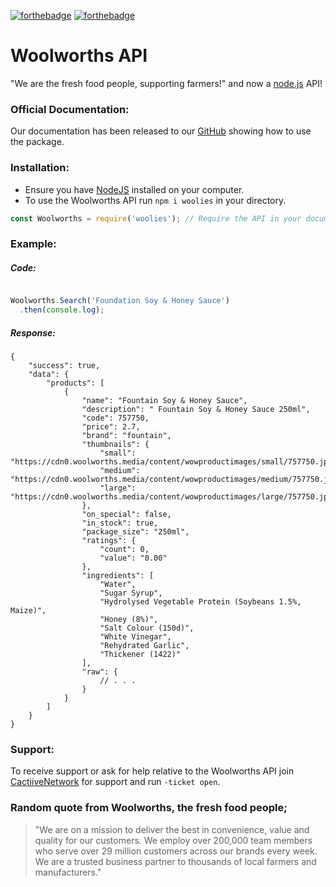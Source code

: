 [![forthebadge](https://forthebadge.com/images/badges/powered-by-coffee.svg)](https://forthebadge.com)
[![forthebadge](https://forthebadge.com/images/badges/does-not-contain-msg.svg)](https://forthebadge.com)

# Woolworths API
"We are the fresh food people, supporting farmers!" and now a [node.js](http://npmjs.com/package/woolies) API!

### Official Documentation:
Our documentation has been released to our [GitHub](https://github.com/tascord/Woolies/blob/main/docs/Commands.md) showing how to use the package.

### Installation:
- Ensure you have [NodeJS](https://nodejs.org/) installed on your computer.
- To use the Woolworths API run `npm i woolies` in your directory.
```js
const Woolworths = require('woolies'); // Require the API in your document
```

### Example:


##### Code:
```js

Woolworths.Search('Foundation Soy & Honey Sauce')
  .then(console.log);

```
##### Response:

```jsonc
{
    "success": true,
    "data": {
        "products": [
            {
                "name": "Fountain Soy & Honey Sauce",
                "description": " Fountain Soy & Honey Sauce 250ml",
                "code": 757750,
                "price": 2.7,
                "brand": "fountain",
                "thumbnails": {
                    "small": "https://cdn0.woolworths.media/content/wowproductimages/small/757750.jpg",
                    "medium": "https://cdn0.woolworths.media/content/wowproductimages/medium/757750.jpg",
                    "large": "https://cdn0.woolworths.media/content/wowproductimages/large/757750.jpg"
                },
                "on_special": false,
                "in_stock": true,
                "package_size": "250ml",
                "ratings": {
                    "count": 0,
                    "value": "0.00"
                },
                "ingredients": [
                    "Water",
                    "Sugar Syrup",
                    "Hydrolysed Vegetable Protein (Soybeans 1.5%, Maize)",
                    "Honey (8%)",
                    "Salt Colour (150d)",
                    "White Vinegar",
                    "Rehydrated Garlic",
                    "Thickener (1422)"
                ],
                "raw": {
                    // . . .
                }
            }
        ]
    }
}
```

### Support:
To receive support or ask for help relative to the Woolworths API join [CactiiveNetwork](https://discord.gg/NeqVuSy) for support and run `-ticket open`. 

### Random quote from Woolworths, the fresh food people;
> "We are on a mission to deliver the best in convenience, value and quality for our customers. We employ over 200,000 team members who serve over 29 million customers across our brands every week. We are a trusted business partner to thousands of local farmers and manufacturers."
